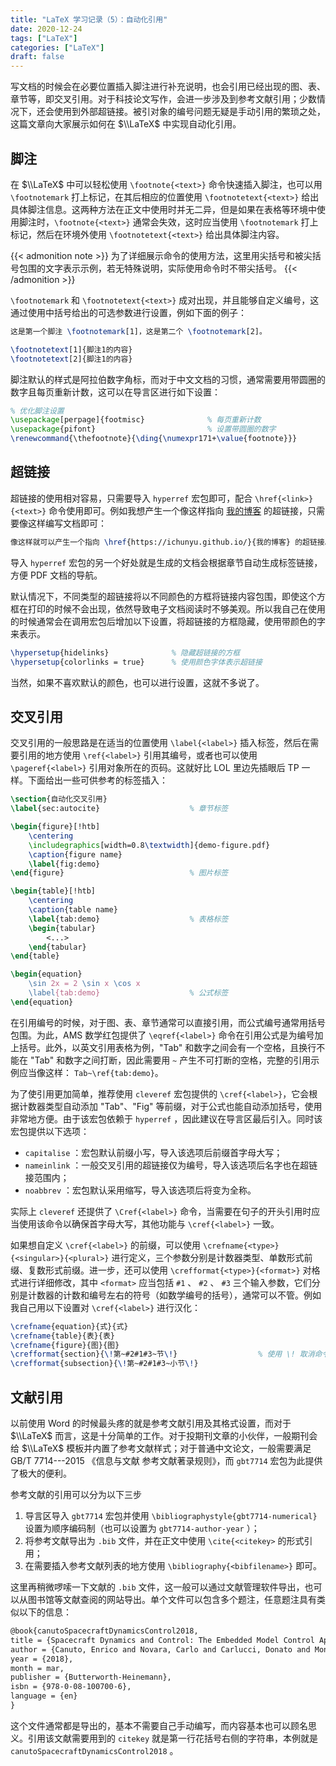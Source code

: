 ```yaml
---
title: "LaTeX 学习记录（5）：自动化引用"
date: 2020-12-24
tags: ["LaTeX"]
categories: ["LaTeX"]
draft: false
---
```


写文档的时候会在必要位置插入脚注进行补充说明，也会引用已经出现的图、表、章节等，即交叉引用。对于科技论文写作，会进一步涉及到参考文献引用；少数情况下，还会使用到外部超链接。被引对象的编号问题无疑是手动引用的繁琐之处，这篇文章向大家展示如何在 $\\LaTeX$ 中实现自动化引用。

<!--more-->

## 脚注

在 $\\LaTeX$ 中可以轻松使用 `\footnote{<text>}` 命令快速插入脚注，也可以用 `\footnotemark` 打上标记，在其后相应的位置使用 `\footnotetext{<text>}` 给出具体脚注信息。这两种方法在正文中使用时并无二异，但是如果在表格等环境中使用脚注时，`\footnote{<text>}` 通常会失效，这时应当使用 `\footnotemark` 打上标记，然后在环境外使用 `\footnotetext{<text>}` 给出具体脚注内容。

{{< admonition note >}}
为了详细展示命令的使用方法，这里用尖括号和被尖括号包围的文字表示示例，若无特殊说明，实际使用命令时不带尖括号。
{{< /admonition >}}

`\footnotemark` 和 `\footnotetext{<text>}` 成对出现，并且能够自定义编号，这通过使用中括号给出的可选参数进行设置，例如下面的例子：

```tex
这是第一个脚注 \footnotemark[1]，这是第二个 \footnotemark[2]。

\footnotetext[1]{脚注1的内容}
\footnotetext[2]{脚注1的内容}
```

脚注默认的样式是阿拉伯数字角标，而对于中文文档的习惯，通常需要用带圆圈的数字且每页重新计数，这可以在导言区进行如下设置：

```tex
% 优化脚注设置
\usepackage[perpage]{footmisc}              % 每页重新计数
\usepackage{pifont}                         % 设置带圆圈的数字
\renewcommand{\thefootnote}{\ding{\numexpr171+\value{footnote}}}
```

## 超链接

超链接的使用相对容易，只需要导入 `hyperref` 宏包即可，配合 `\href{<link>}{<text>}` 命令使用即可。例如我想产生一个像这样指向 [我的博客](https://ichunyu.github.io/) 的超链接，只需要像这样编写文档即可：

```tex
像这样就可以产生一个指向 \href{https://ichunyu.github.io/}{我的博客} 的超链接。
```

导入 `hyperref` 宏包的另一个好处就是生成的文档会根据章节自动生成标签链接，方便 PDF 文档的导航。

默认情况下，不同类型的超链接将以不同颜色的方框将链接内容包围，即使这个方框在打印的时候不会出现，依然导致电子文档阅读时不够美观。所以我自己在使用的时候通常会在调用宏包后增加以下设置，将超链接的方框隐藏，使用带颜色的字来表示。

```tex
\hypersetup{hidelinks}              % 隐藏超链接的方框
\hypersetup{colorlinks = true}      % 使用颜色字体表示超链接
```

当然，如果不喜欢默认的颜色，也可以进行设置，这就不多说了。

## 交叉引用

交叉引用的一般思路是在适当的位置使用 `\label{<label>}` 插入标签，然后在需要引用的地方使用 `\ref{<label>}` 引用其编号，或者也可以使用 `\pageref{<label>}` 引用对象所在的页码。这就好比 LOL 里边先插眼后 TP 一样。下面给出一些可供参考的标签插入：

```tex
\section{自动化交叉引用}  
\label{sec:autocite}                    % 章节标签

\begin{figure}[!htb]
    \centering
    \includegraphics[width=0.8\textwidth]{demo-figure.pdf}
    \caption{figure name}
    \label{fig:demo}
\end{figure}                            % 图片标签

\begin{table}[!htb]
    \centering
    \caption{table name}
    \label{tab:demo}                    % 表格标签
    \begin{tabular}
        <...>
    \end{tabular}
\end{table}                    

\begin{equation}
    \sin 2x = 2 \sin x \cos x
    \label{tab:demo}                    % 公式标签
\end{equation}      
```

在引用编号的时候，对于图、表、章节通常可以直接引用，而公式编号通常用括号包围。为此，AMS 数学红包提供了 `\eqref{<label>}` 命令在引用公式是为编号加上括号。此外，以英文引用表格为例，"Tab" 和数字之间会有一个空格，且换行不能在 "Tab" 和数字之间打断，因此需要用 `~` 产生不可打断的空格，完整的引用示例应当像这样： `Tab~\ref{tab:demo}`。

为了使引用更加简单，推荐使用 `cleveref` 宏包提供的 `\cref{<label>}`，它会根据计数器类型自动添加 "Tab"、"Fig" 等前缀，对于公式也能自动添加括号，使用非常地方便。由于该宏包依赖于 `hyperref` ，因此建议在导言区最后引入。同时该宏包提供以下选项：

- `capitalise` ：宏包默认前缀小写，导入该选项后前缀首字母大写；
- `nameinlink` ：一般交叉引用的超链接仅为编号，导入该选项后名字也在超链接范围内；
- `noabbrev` ：宏包默认采用缩写，导入该选项后将变为全称。


实际上 `cleveref` 还提供了 `\Cref{<label>}` 命令，当需要在句子的开头引用时应当使用该命令以确保首字母大写，其他功能与 `\cref{<label>}` 一致。

如果想自定义 `\cref{<label>}` 的前缀，可以使用 `\crefname{<type>}{<singular>}{<plural>}` 进行定义，三个参数分别是计数器类型、单数形式前缀、复数形式前缀。进一步，还可以使用 `\crefformat{<type>}{<format>}` 对格式进行详细修改，其中 `<format>` 应当包括 `#1` 、 `#2` 、 `#3` 三个输入参数，它们分别是计数器的计数和编号左右的符号（如数学编号的括号），通常可以不管。例如我自己用以下设置对 `\cref{<label>}` 进行汉化：

```tex
\crefname{equation}{式}{式}
\crefname{table}{表}{表}
\crefname{figure}{图}{图}
\crefformat{section}{\!第~#2#1#3~节\!}                  % 使用 \! 取消命令前后的空格
\crefformat{subsection}{\!第~#2#1#3~小节\!}
```

## 文献引用

以前使用 Word 的时候最头疼的就是参考文献引用及其格式设置，而对于 $\\LaTeX$ 而言，这是十分简单的工作。对于投期刊文章的小伙伴，一般期刊会给 $\\LaTeX$ 模板并内置了参考文献样式；对于普通中文论文，一般需要满足 GB/T 7714---2015 《信息与文献 参考文献著录规则》，而 `gbt7714` 宏包为此提供了极大的便利。

参考文献的引用可以分为以下三步

1. 导言区导入 `gbt7714` 宏包并使用 `\bibliographystyle{gbt7714-numerical}` 设置为顺序编码制（也可以设置为 `gbt7714-author-year` ）；
2.  将参考文献导出为 `.bib` 文件，并在正文中使用 `\cite{<citekey>` 的形式引用；
3.  在需要插入参考文献列表的地方使用 `\bibliography{<bibfilename>}` 即可。

这里再稍微啰嗦一下文献的 `.bib` 文件，这一般可以通过文献管理软件导出，也可以从图书馆等文献查阅的网站导出。单个文件可以包含多个题注，任意题注具有类似以下的信息：

```tex
@book{canutoSpacecraftDynamicsControl2018,
title = {Spacecraft Dynamics and Control: The Embedded Model Control Approach},
author = {Canuto, Enrico and Novara, Carlo and Carlucci, Donato and Montenegro, Carlos Perez and Massotti, Luca},
year = {2018},
month = mar,
publisher = {Butterworth-Heinemann},
isbn = {978-0-08-100700-6},
language = {en}
}
```

这个文件通常都是导出的，基本不需要自己手动编写，而内容基本也可以顾名思义。引用该文献需要用到的 `citekey` 就是第一行花括号右侧的字符串，本例就是`canutoSpacecraftDynamicsControl2018` 。
